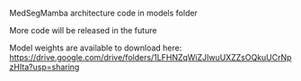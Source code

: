 MedSegMamba architecture code in models folder

More code will be released in the future

Model weights are available to download here: https://drive.google.com/drive/folders/1LFHNZqWiZJIwuUXZZsOQkuUCrNpzHIta?usp=sharing
